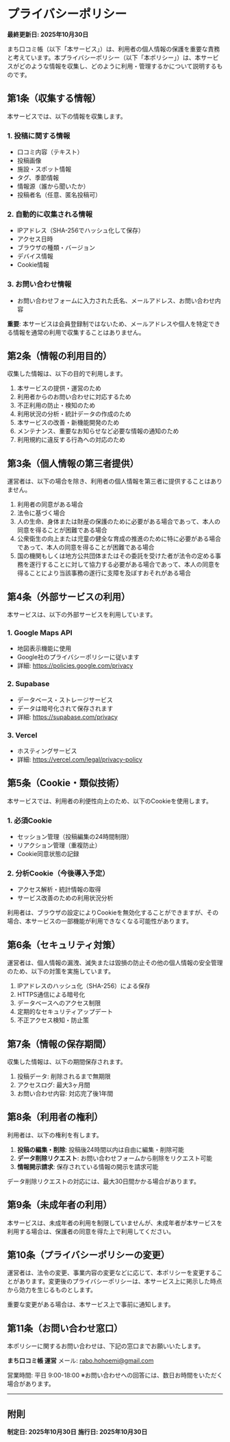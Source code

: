# プライバシーポリシー

**最終更新日: 2025年10月30日**

まち口コミ帳（以下「本サービス」）は、利用者の個人情報の保護を重要な責務と考えています。本プライバシーポリシー（以下「本ポリシー」）は、本サービスがどのような情報を収集し、どのように利用・管理するかについて説明するものです。

## 第1条（収集する情報）

本サービスでは、以下の情報を収集します。

### 1. 投稿に関する情報
- 口コミ内容（テキスト）
- 投稿画像
- 施設・スポット情報
- タグ、季節情報
- 情報源（誰から聞いたか）
- 投稿者名（任意、匿名投稿可）

### 2. 自動的に収集される情報
- IPアドレス（SHA-256でハッシュ化して保存）
- アクセス日時
- ブラウザの種類・バージョン
- デバイス情報
- Cookie情報

### 3. お問い合わせ情報
- お問い合わせフォームに入力された氏名、メールアドレス、お問い合わせ内容

**重要**: 本サービスは会員登録制ではないため、メールアドレスや個人を特定できる情報を通常の利用で収集することはありません。

## 第2条（情報の利用目的）

収集した情報は、以下の目的で利用します。

1. 本サービスの提供・運営のため
2. 利用者からのお問い合わせに対応するため
3. 不正利用の防止・検知のため
4. 利用状況の分析・統計データの作成のため
5. 本サービスの改善・新機能開発のため
6. メンテナンス、重要なお知らせなど必要な情報の通知のため
7. 利用規約に違反する行為への対応のため

## 第3条（個人情報の第三者提供）

運営者は、以下の場合を除き、利用者の個人情報を第三者に提供することはありません。

1. 利用者の同意がある場合
2. 法令に基づく場合
3. 人の生命、身体または財産の保護のために必要がある場合であって、本人の同意を得ることが困難である場合
4. 公衆衛生の向上または児童の健全な育成の推進のために特に必要がある場合であって、本人の同意を得ることが困難である場合
5. 国の機関もしくは地方公共団体またはその委託を受けた者が法令の定める事務を遂行することに対して協力する必要がある場合であって、本人の同意を得ることにより当該事務の遂行に支障を及ぼすおそれがある場合

## 第4条（外部サービスの利用）

本サービスは、以下の外部サービスを利用しています。

### 1. Google Maps API
- 地図表示機能に使用
- Google社のプライバシーポリシーに従います
- 詳細: https://policies.google.com/privacy

### 2. Supabase
- データベース・ストレージサービス
- データは暗号化されて保存されます
- 詳細: https://supabase.com/privacy

### 3. Vercel
- ホスティングサービス
- 詳細: https://vercel.com/legal/privacy-policy

## 第5条（Cookie・類似技術）

本サービスでは、利用者の利便性向上のため、以下のCookieを使用します。

### 1. 必須Cookie
- セッション管理（投稿編集の24時間制限）
- リアクション管理（重複防止）
- Cookie同意状態の記録

### 2. 分析Cookie（今後導入予定）
- アクセス解析・統計情報の取得
- サービス改善のための利用状況分析

利用者は、ブラウザの設定によりCookieを無効化することができますが、その場合、本サービスの一部機能が利用できなくなる可能性があります。

## 第6条（セキュリティ対策）

運営者は、個人情報の漏洩、滅失または毀損の防止その他の個人情報の安全管理のため、以下の対策を実施しています。

1. IPアドレスのハッシュ化（SHA-256）による保存
2. HTTPS通信による暗号化
3. データベースへのアクセス制限
4. 定期的なセキュリティアップデート
5. 不正アクセス検知・防止策

## 第7条（情報の保存期間）

収集した情報は、以下の期間保存されます。

1. 投稿データ: 削除されるまで無期限
2. アクセスログ: 最大3ヶ月間
3. お問い合わせ内容: 対応完了後1年間

## 第8条（利用者の権利）

利用者は、以下の権利を有します。

1. **投稿の編集・削除**: 投稿後24時間以内は自由に編集・削除可能
2. **データ削除リクエスト**: お問い合わせフォームから削除をリクエスト可能
3. **情報開示請求**: 保存されている情報の開示を請求可能

データ削除リクエストの対応には、最大30日間かかる場合があります。

## 第9条（未成年者の利用）

本サービスは、未成年者の利用を制限していませんが、未成年者が本サービスを利用する場合は、保護者の同意を得た上で利用してください。

## 第10条（プライバシーポリシーの変更）

運営者は、法令の変更、事業内容の変更などに応じて、本ポリシーを変更することがあります。変更後のプライバシーポリシーは、本サービス上に掲示した時点から効力を生じるものとします。

重要な変更がある場合は、本サービス上で事前に通知します。

## 第11条（お問い合わせ窓口）

本ポリシーに関するお問い合わせは、下記の窓口までお願いいたします。

**まち口コミ帳 運営**
メール: rabo.hohoemi@gmail.com

営業時間: 平日 9:00-18:00
※お問い合わせへの回答には、数日お時間をいただく場合があります。

---

## 附則

**制定日: 2025年10月30日**
**施行日: 2025年10月30日**
